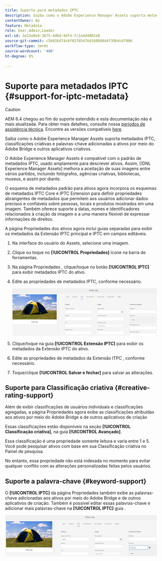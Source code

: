 ```yaml
---
title: Suporte para metadados IPTC
description: Saiba como o Adobe Experience Manager Assets suporta metadados IPTC, classificações criativas e palavras-chave adicionadas a ativos por meio do Adobe Bridge e outros aplicativos criativos.
contentOwner: AG
feature: Metadata
role: User,Admin,Leader
exl-id: 3e22e8e4-3675-4d6d-94f4-fc1a4d4801e8
source-git-commit: c5b816d74c6f02f85476d16868844f39b4c47996
workflow-type: tm+mt
source-wordcount: '400'
ht-degree: 8%

---
```


# Suporte para metadados IPTC {#support-for-iptc-metadata}

>[!CAUTION]
>
>AEM 6.4 chegou ao fim do suporte estendido e esta documentação não é mais atualizada. Para obter mais detalhes, consulte nossa [períodos de assistência técnica](https://helpx.adobe.com/br/support/programs/eol-matrix.html). Encontre as versões compatíveis [here](https://experienceleague.adobe.com/docs/).

Saiba como o Adobe Experience Manager Assets suporta metadados IPTC, classificações criativas e palavras-chave adicionadas a ativos por meio do Adobe Bridge e outros aplicativos criativos.

O Adobe Experience Manager Assets é compatível com o padrão de metadados IPTC, usado amplamente para descrever ativos. Assim, [!DNL Experience Manager Assets] melhora a aceitação de suas imagens entre vários partidos, incluindo fotógrafos, agências criativas, bibliotecas, museus, e assim por diante.

O esquema de metadados padrão para ativos agora incorpora os esquemas de metadados IPTC Core e IPTC Extension para definir propriedades abrangentes de metadados que permitem aos usuários adicionar dados precisos e confiáveis sobre pessoas, locais e produtos mostrados em uma imagem. Também oferece suporte a datas, nomes e identificadores relacionados à criação da imagem e a uma maneira flexível de expressar informações de direitos.

A página Propriedades dos ativos agora inclui guias separadas para exibir os metadados da Extensão IPTC principal e IPTC em campos editáveis.

1. Na interface do usuário do Assets, selecione uma imagem.
1. Clique ou toque no **[!UICONTROL Propriedades]** ícone na barra de ferramentas.
1. Na página Propriedades , clique/toque no botão **[!UICONTROL IPTC]** para exibir metadados IPTC do ativo.
1. Edite as propriedades de metadados IPTC, conforme necessário.

   ![iptc_tab](assets/iptc_tab.png)

1. Clique/toque na guia **[!UICONTROL Extensão IPTC]** para exibir os metadados da Extensão IPTC do ativo.
1. Edite as propriedades de metadados da Extensão ITPC , conforme necessário.
1. Toque/clique **[!UICONTROL Salvar e fechar]** para salvar as alterações.

## Suporte para Classificação criativa {#creative-rating-support}

Além de exibir classificações de usuários individuais e classificações agregadas, a página Propriedades agora exibe as classificações atribuídas aos ativos por meio do Adobe Bridge e de outros aplicativos de criação

Essas classificações estão disponíveis na seção **[!UICONTROL Classificação criativa]**, na guia **[!UICONTROL Avançado]**.

Essa classificação é uma propriedade somente leitura e varia entre 1 e 5. Você pode pesquisar ativos com base em sua Classificação criativa no Painel de pesquisa.

No entanto, essa propriedade não está indexada no momento para evitar qualquer conflito com as alterações personalizadas feitas pelos usuários.

## Suporte a palavra-chave {#keyword-support}

O **[!UICONTROL IPTC]** da página Propriedades também exibe as palavras-chave adicionadas aos ativos por meio do Adobe Bridge e de outros aplicativos de criação. Também é possível editar essas palavras-chave e adicionar mais palavras-chave na **[!UICONTROL IPTC]** guia .

![palavras-chave](assets/keywords.png)
